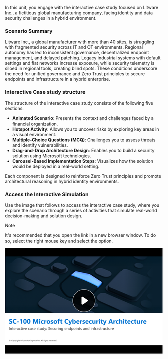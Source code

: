 
In this unit, you engage with the interactive case study focused on Litware Inc., a fictitious global manufacturing company, facing identity and data security challenges in a hybrid environment.

### Scenario Summary

Litware Inc., a global manufacturer with more than 40 sites, is struggling with fragmented security across IT and OT environments. Regional autonomy has led to inconsistent governance, decentralized endpoint management, and delayed patching. Legacy industrial systems with default settings and flat networks increase exposure, while security telemetry is siloed in regional tools, creating blind spots. These conditions underscore the need for unified governance and Zero Trust principles to secure endpoints and infrastructure in a hybrid enterprise.

### Interactive Case study structure

The structure of the interactive case study consists of the following five sections:

- **Animated Scenario**: Presents the context and challenges faced by a financial organization.
- **Hotspot Activity**: Allows you to uncover risks by exploring key areas in a visual environment.
- **Multiple-Choice Questions (MCQ)**: Challenges you to assess threats and identify vulnerabilities.
- **Drag-and-Drop Architecture Design**: Enables you to build a security solution using Microsoft technologies.
- **Carousel-Based Implementation Steps**: Visualizes how the solution would be deployed in a real-world setting.

Each component is designed to reinforce Zero Trust principles and promote architectural reasoning in hybrid identity environments.

### Access the Interactive Simulation

Use the image that follows to access the interactive case study, where you explore the scenario through a series of activities that simulate real-world decision-making and solution design.

> [!NOTE]
> It's recommended that you open the link in a new browser window. To do so, select the right mouse key and select the option.

[![Thumbnail image for the interactive case study](../media/case-study-endpoints-infrastructure-v2.png)](https://microsoftlearning.github.io/click-throughs/docs/sc-100/sc100_casestudy_simulations/interactive_case_study_securing_endpoint_and_infrastructure1/story.html)


